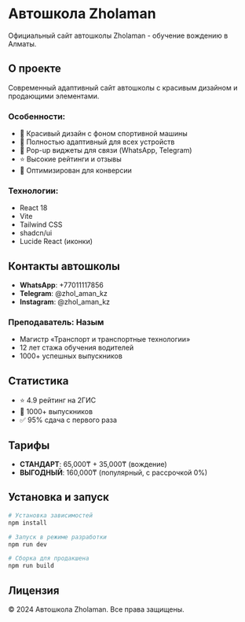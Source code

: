 # Автошкола Zholaman

Официальный сайт автошколы Zholaman - обучение вождению в Алматы.

## О проекте

Современный адаптивный сайт автошколы с красивым дизайном и продающими элементами.

### Особенности:
- 🚗 Красивый дизайн с фоном спортивной машины
- 📱 Полностью адаптивный для всех устройств
- 💬 Pop-up виджеты для связи (WhatsApp, Telegram)
- ⭐ Высокие рейтинги и отзывы
- 🎯 Оптимизирован для конверсии

### Технологии:
- React 18
- Vite
- Tailwind CSS
- shadcn/ui
- Lucide React (иконки)

## Контакты автошколы

- **WhatsApp**: +77011117856
- **Telegram**: @zhol_aman_kz
- **Instagram**: @zhol_aman_kz

### Преподаватель: Назым
- Магистр «Транспорт и транспортные технологии»
- 12 лет стажа обучения водителей
- 1000+ успешных выпускников

## Статистика
- ⭐ 4.9 рейтинг на 2ГИС
- 👥 1000+ выпускников
- ✅ 95% сдача с первого раза

## Тарифы
- **СТАНДАРТ**: 65,000₸ + 35,000₸ (вождение)
- **ВЫГОДНЫЙ**: 160,000₸ (популярный, с рассрочкой 0%)

## Установка и запуск

```bash
# Установка зависимостей
npm install

# Запуск в режиме разработки
npm run dev

# Сборка для продакшена
npm run build
```

## Лицензия

© 2024 Автошкола Zholaman. Все права защищены.

